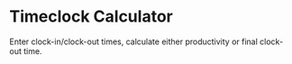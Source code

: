 # Timeclock Calculator

Enter clock-in/clock-out times, calculate either productivity or final clock-out time.